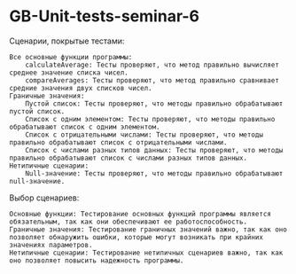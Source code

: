 # GB-Unit-tests-seminar-6

Сценарии, покрытые тестами:

    Все основные функции программы:
        calculateAverage: Тесты проверяют, что метод правильно вычисляет среднее значение списка чисел.
        compareAverages: Тесты проверяют, что метод правильно сравнивает средние значения двух списков чисел.
    Граничные значения:
        Пустой список: Тесты проверяют, что методы правильно обрабатывают пустой список.
        Список с одним элементом: Тесты проверяют, что методы правильно обрабатывают список с одним элементом.
        Список с отрицательными числами: Тесты проверяют, что методы правильно обрабатывают список с отрицательными числами.
        Список с числами разных типов данных: Тесты проверяют, что методы правильно обрабатывают список с числами разных типов данных.
    Нетипичные сценарии:
        Null-значение: Тесты проверяют, что методы правильно обрабатывают null-значение.

Выбор сценариев:

    Основные функции: Тестирование основных функций программы является обязательным, так как они обеспечивают ее работоспособность.
    Граничные значения: Тестирование граничных значений важно, так как оно позволяет обнаружить ошибки, которые могут возникать при крайних значениях параметров.
    Нетипичные сценарии: Тестирование нетипичных сценариев важно, так как оно позволяет повысить надежность программы.
